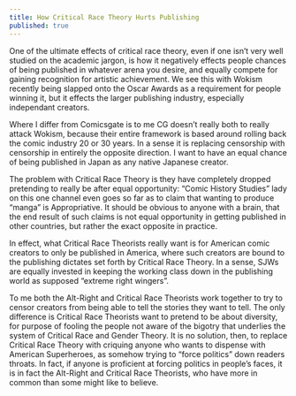 ```yaml
---
title: How Critical Race Theory Hurts Publishing
published: true
---
```

One of the ultimate effects of critical race theory, even if one isn’t very well studied on the academic jargon, is how it negatively effects people chances of being published in whatever arena you desire, and equally compete for gaining recognition for artistic achievement. We see this with Wokism recently being slapped onto the Oscar Awards as a requirement for people winning it, but it effects the larger publishing industry, especially independant creators.

Where I differ from Comicsgate is to me CG doesn’t really both to really attack Wokism, because their entire framework is based around rolling back the comic industry 20 or 30 years. In a sense it is replacing censorship with censorship in entirely the opposite direction. I want to have an equal chance of being published in Japan as any native Japanese creator.

The problem with Critical Race Theory is they have completely dropped pretending to really be after equal opportunity: “Comic History Studies” lady on this one channel even goes so far as to claim that wanting to produce “manga” is Appropriative. It should be obvious to anyone with a brain, that the end result of such claims is not equal opportunity in getting published in other countries, but rather the exact opposite in practice.

In effect, what Critical Race Theorists really want is for American comic creators to only be published in America, where such creators are bound to the publishing dictates set forth by Critical Race Theory. In a sense, SJWs are equally invested in keeping the working class down in the publishing world as supposed “extreme right wingers”.

To me both the Alt-Right and Critical Race Theorists work together to try to censor creators from being able to tell the stories they want to tell. The only difference is Critical Race Theorists want to pretend to be about diversity, for purpose of fooling the people not aware of the bigotry that underlies the system of Critical Race and Gender Theory. It is no solution, then, to replace Critical Race Theory with criquing anyone who wants to dispense with American Superheroes, as somehow trying to “force politics” down readers throats. In fact, if anyone is proficient at forcing politics in people’s faces, it is in fact the Alt-Right and Critical Race Theorists, who have more in common than some might like to believe.
